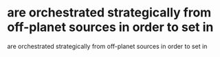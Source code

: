 # are orchestrated strategically from off-planet sources in order to set in

are orchestrated strategically from off-planet sources in order to set in